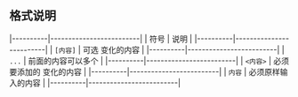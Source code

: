 ##  格式说明
|----------|-------------------------|
| 符号     | 说明                    |
|----------|-------------------------|
| `[内容]` | 可选 变化的内容         |
|----------|-------------------------|
| `...`    | 前面的内容可以多个      |
|----------|-------------------------|
| `<内容>` | 必须要添加的 变化的内容 |
|----------|-------------------------|
| `内容`   | 必须原样输入的内容      |
|----------|-------------------------|


